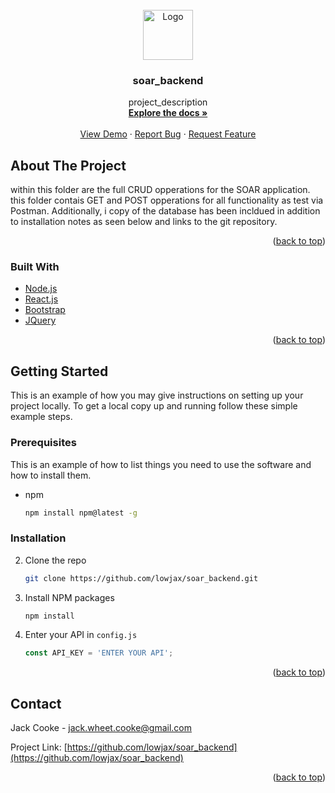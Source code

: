 
<!-- PROJECT LOGO -->
<br />
<div align="center">
  <a href="https://github.com/lowjax/soar_backend">
    <img src="images/logo.png" alt="Logo" width="80" height="80">
  </a>

<h3 align="center">soar_backend</h3>

  <p align="center">
    project_description
    <br />
    <a href="https://github.com/lowjax/soar_backend"><strong>Explore the docs »</strong></a>
    <br />
    <br />
    <a href="https://github.com/lowjax/soar_backend">View Demo</a>
    ·
    <a href="https://github.com/lowjax/soar_backend/issues">Report Bug</a>
    ·
    <a href="https://github.com/lowjax/soar_backend/issues">Request Feature</a>
  </p>
</div>



<!-- ABOUT THE PROJECT -->
## About The Project

within this folder are the full CRUD opperations for the SOAR application. this folder contais GET and POST opperations for all functionality as test via Postman. Additionally, i copy of the database has been incldued in addition to installation notes as seen below and links to the git repository. 
<p align="right">(<a href="#top">back to top</a>)</p>



### Built With

* [Node.js](https://expressjs.com/)
* [React.js](https://reactjs.org/)
* [Bootstrap](https://getbootstrap.com)
* [JQuery](https://jquery.com)

<p align="right">(<a href="#top">back to top</a>)</p>



<!-- GETTING STARTED -->
## Getting Started

This is an example of how you may give instructions on setting up your project locally.
To get a local copy up and running follow these simple example steps.

### Prerequisites

This is an example of how to list things you need to use the software and how to install them.
* npm
  ```sh
  npm install npm@latest -g
  ```

### Installation

2. Clone the repo
   ```sh
   git clone https://github.com/lowjax/soar_backend.git
   ```
3. Install NPM packages
   ```sh
   npm install
   ```
4. Enter your API in `config.js`
   ```js
   const API_KEY = 'ENTER YOUR API';
   ```

<p align="right">(<a href="#top">back to top</a>)</p>


<!-- CONTACT -->
## Contact

Jack Cooke - jack.wheet.cooke@gmail.com

Project Link: [https://github.com/lowjax/soar_backend](https://github.com/lowjax/soar_backend)

<p align="right">(<a href="#top">back to top</a>)</p>



<!-- MARKDOWN LINKS -->
<!-- https://www.markdownguide.org/basic-syntax/#reference-style-links -->
[contributors-shield]: https://img.shields.io/github/contributors/lowjax/soar_backend.svg?style=for-the-badge
[contributors-url]: https://github.com/lowjax/soar_backend/graphs/contributors
[forks-shield]: https://img.shields.io/github/forks/lowjax/soar_backend.svg?style=for-the-badge
[forks-url]: https://github.com/lowjax/soar_backend/network/members
[stars-shield]: https://img.shields.io/github/stars/lowjax/soar_backend.svg?style=for-the-badge
[stars-url]: https://github.com/lowjax/soar_backend/stargazers
[issues-shield]: https://img.shields.io/github/issues/lowjax/soar_backend.svg?style=for-the-badge
[issues-url]: https://github.com/lowjax/soar_backend/issues
[license-shield]: https://img.shields.io/github/license/lowjax/soar_backend.svg?style=for-the-badge
[license-url]: https://github.com/lowjax/soar_backend/blob/master/LICENSE.txt
